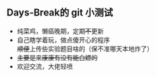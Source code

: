 ## **Days-Break**的 git 小测试

- 纯菜鸡，懒癌晚期，定期~~不~~更新
- 自己瞎学着玩，做点傻开心的程序  
  ~~顺便~~上传些实验题目啥的（保不准哪天本地炸了）
- ~~主要是来康康有没有能白嫖的~~
- 欢迎交流，大佬轻喷
